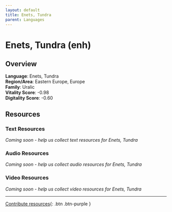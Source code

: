 ```yaml
---
layout: default
title: Enets, Tundra
parent: Languages
---
```


# Enets, Tundra (enh)

## Overview

**Language**: Enets, Tundra  
**Region/Area**: Eastern Europe, Europe  
**Family**: Uralic  
**Vitality Score**: -0.98  
**Digitality Score**: -0.60  

## Resources

### Text Resources
*Coming soon - help us collect text resources for Enets, Tundra*

### Audio Resources
*Coming soon - help us collect audio resources for Enets, Tundra*

### Video Resources
*Coming soon - help us collect video resources for Enets, Tundra*

---

[Contribute resources](https://fairtrain.github.io/){: .btn .btn-purple }
